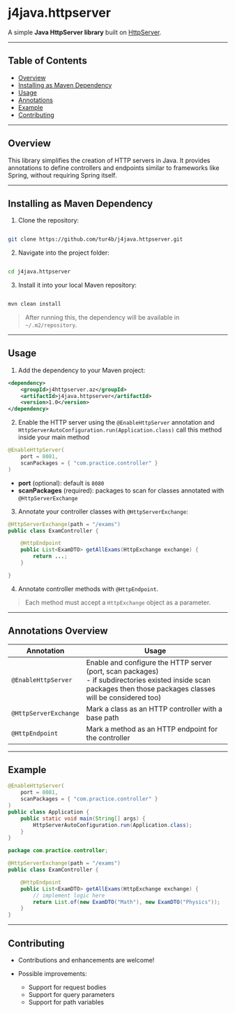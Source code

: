 # j4java.httpserver

A simple **Java HttpServer library** built on [HttpServer](https://docs.oracle.com/javase/8/docs/jre/api/net/httpserver/spec/com/sun/net/httpserver/HttpServer.html).

---

## Table of Contents

* [Overview](#overview)
* [Installing as Maven Dependency](#installing-as-maven-dependency)
* [Usage](#usage)
* [Annotations](#annotations)
* [Example](#example)
* [Contributing](#contributing)

---

## Overview

This library simplifies the creation of HTTP servers in Java. It provides annotations to define controllers and endpoints similar to frameworks like Spring, without requiring Spring itself.

---

## Installing as Maven Dependency

1. Clone the repository:

```bash

git clone https://github.com/tur4b/j4java.httpserver.git
```

2. Navigate into the project folder:

```bash

cd j4java.httpserver
```

3. Install it into your local Maven repository:

```bash

mvn clean install
```

> After running this, the dependency will be available in `~/.m2/repository`.

---

## Usage

1. Add the dependency to your Maven project:

```xml
<dependency>
    <groupId>j4httpserver.az</groupId>
    <artifactId>j4java.httpserver</artifactId>
    <version>1.0</version>
</dependency>
```

2. Enable the HTTP server using the `@EnableHttpServer` annotation and
   `HttpServerAutoConfiguration.run(Application.class)` call this method inside your main method


```java
@EnableHttpServer(
    port = 8081,
    scanPackages = { "com.practice.controller" }
)
```

* **port** (optional): default is `8080`
* **scanPackages** (required): packages to scan for classes annotated with `@HttpServerExchange`

3. Annotate your controller classes with `@HttpServerExchange`:

```java
@HttpServerExchange(path = "/exams")
public class ExamController {

    @HttpEndpoint
    public List<ExamDTO> getAllExams(HttpExchange exchange) {
        return ...;
    }

}
```

4. Annotate controller methods with `@HttpEndpoint`.
  > Each method must accept a `HttpExchange` object as a parameter.

---

## Annotations Overview

| Annotation            | Usage                                                                                                                                                                |
| --------------------- |----------------------------------------------------------------------------------------------------------------------------------------------------------------------|
| `@EnableHttpServer`   | Enable and configure the HTTP server (port, scan packages) <br/>- if subdirectories existed inside scan packages then those packages classes will be considered too) |
| `@HttpServerExchange` | Mark a class as an HTTP controller with a base path                                                                                                                  |
| `@HttpEndpoint`       | Mark a method as an HTTP endpoint for the controller                                                                                                                 |

---

## Example

```java
@EnableHttpServer(
    port = 8081,
    scanPackages = { "com.practice.controller" }
)
public class Application {
    public static void main(String[] args) {
        HttpServerAutoConfiguration.run(Application.class);
    }
}
```

```java
package com.practice.controller;

@HttpServerExchange(path = "/exams")
public class ExamController {

    @HttpEndpoint
    public List<ExamDTO> getAllExams(HttpExchange exchange) {
        // implement logic here
        return List.of(new ExamDTO("Math"), new ExamDTO("Physics"));
    }
}
```

---

## Contributing

* Contributions and enhancements are welcome!
* Possible improvements:

    * Support for request bodies
    * Support for query parameters
    * Support for path variables
